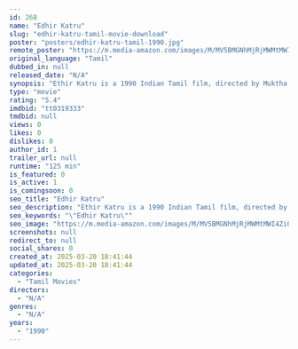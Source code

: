 ```yaml
---
id: 268
name: "Edhir Katru"
slug: "edhir-katru-tamil-movie-download"
poster: "posters/edhir-katru-tamil-1990.jpg"
remote_poster: "https://m.media-amazon.com/images/M/MV5BMGNhMjRjMWMtMWI4Zi00ZGVjLTllNTEtZDY3MTYwMzQ3ZGZmXkEyXkFqcGdeQXVyNTM3MDMyMDQ@._V1_SX300.jpg"
original_language: "Tamil"
dubbed_in: null
released_date: "N/A"
synopsis: "Ethir Katru is a 1990 Indian Tamil film, directed by Muktha S. Sunder and produced by Muktha Srinivasan. The film stars Karthik,Kanaka,Anand Babu,V. K. Ramasamy and Chithra in lead roles. The film had musical score by Ilaiyaraaja. Wa"
type: "movie"
rating: "5.4"
imdbid: "tt0319333"
tmdbid: null
views: 0
likes: 0
dislikes: 0
author_id: 1
trailer_url: null
runtime: "125 min"
is_featured: 0
is_active: 1
is_comingsoon: 0
seo_title: "Edhir Katru"
seo_description: "Ethir Katru is a 1990 Indian Tamil film, directed by Muktha S. Sunder and produced by Muktha Srinivasan. The film stars Karthik,Kanaka,Anand Babu,V. K. Ramasamy and Chithra in lead roles. The film had musical score by Ilaiyaraaja. Wa"
seo_keywords: "\"Edhir Katru\""
seo_image: "https://m.media-amazon.com/images/M/MV5BMGNhMjRjMWMtMWI4Zi00ZGVjLTllNTEtZDY3MTYwMzQ3ZGZmXkEyXkFqcGdeQXVyNTM3MDMyMDQ@._V1_SX300.jpg"
screenshots: null
redirect_to: null
social_shares: 0
created_at: 2025-03-20 18:41:44
updated_at: 2025-03-20 18:41:44
categories:
  - "Tamil Movies"
directors:
  - "N/A"
genres:
  - "N/A"
years:
  - "1990"
---
```


